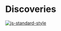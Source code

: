 # Discoveries

[![js-standard-style](https://cdn.rawgit.com/standard/standard/master/badge.svg)](http://standardjs.com)

